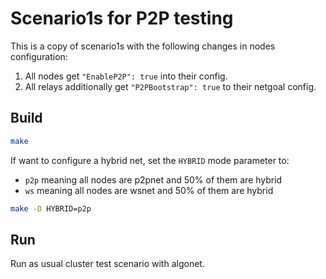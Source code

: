# Scenario1s for P2P testing

This is a copy of scenario1s with the following changes in nodes configuration:
1. All nodes get `"EnableP2P": true` into their config.
1. All relays additionally get `"P2PBootstrap": true` to their netgoal config.

## Build

```sh
make
```

If want to configure a hybrid net, set the `HYBRID` mode parameter to:
  - `p2p` meaning all nodes are p2pnet and 50% of them are hybrid
  - `ws` meaning all nodes are wsnet and 50% of them are hybrid

```sh
make -D HYBRID=p2p
```

## Run

Run as usual cluster test scenario with algonet.
